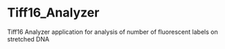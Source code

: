 # Tiff16_Analyzer
Tiff16 Analyzer application for analysis of number of fluorescent labels on stretched DNA
